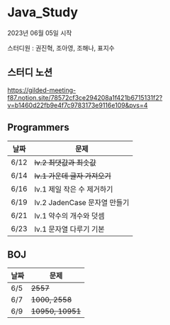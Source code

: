 # Java_Study
2023년 06월 05일 시작

스터디원 : 권진혁, 조아영, 조해나, 표지수

## 스터디 노션
https://gilded-meeting-f87.notion.site/78572cf3ce294208a1f421b6715131f2?v=b1460d22fb9e4f7c9783173e9116e109&pvs=4

## Programmers

|날짜|문제|
|---|---|
|6/12|~~lv.2 최댓값과 최솟값~~|
|6/14|~~lv.1 가운데 글자 가져오기~~|
|6/16|lv.1 제일 작은 수 제거하기|
|6/19|lv.2 JadenCase 문자열 만들기|
|6/21|lv.1 약수의 개수와 덧셈|
|6/23|lv.1 문자열 다루기 기본|

## BOJ

|날짜|문제|
|---|---|
|6/5 |~~2557~~|
|6/7 |~~1000, 2558~~|
|6/9 |~~10950, 10951~~|
